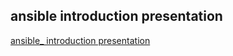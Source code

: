 ## ansible introduction presentation


[ansible_ introduction presentation](https://gitpitch.com/wangzewang/ansible_intro_present)

